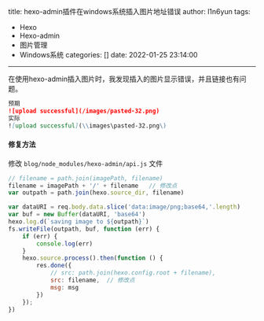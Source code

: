 title: hexo-admin插件在windows系统插入图片地址错误
author: l1n6yun
tags: 
 - Hexo
 - Hexo-admin
 - 图片管理
 - Windows系统
categories: []
date: 2022-01-25 23:14:00
---
在使用hexo-admin插入图片时，我发现插入的图片显示错误，并且链接也有问题。

```markdown
预期
![upload successful](/images/pasted-32.png)
实际
![upload successful](\\images\pasted-32.png\)
```

#### 修复方法

修改 `blog/node_modules/hexo-admin/api.js` 文件

```js
// filename = path.join(imagePath, filename)
filename = imagePath + '/' + filename	// 修改点
var outpath = path.join(hexo.source_dir, filename)

var dataURI = req.body.data.slice('data:image/png;base64,'.length)
var buf = new Buffer(dataURI, 'base64')
hexo.log.d(`saving image to ${outpath}`)
fs.writeFile(outpath, buf, function (err) {
    if (err) {
        console.log(err)
    }
    hexo.source.process().then(function () {
        res.done({
            // src: path.join(hexo.config.root + filename),
            src: filename,	// 修改点
            msg: msg
        })
    });
})
```

